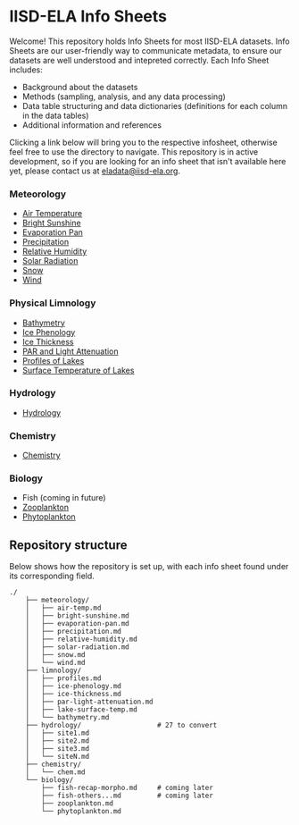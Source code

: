 # IISD-ELA Info Sheets

Welcome! This repository holds Info Sheets for most IISD-ELA datasets. Info Sheets are our user-friendly way to communicate metadata, to ensure our datasets are well understood and intepreted correctly. Each Info Sheet includes:
- Background about the datasets
- Methods (sampling, analysis, and any data processing)
- Data table structuring and data dictionaries (definitions for each column in the data tables)
- Additional information and references

Clicking a link below will bring you to the respective infosheet, otherwise feel free to use the directory to navigate. This repository is in active development, so if you are looking for an info sheet that isn't available here yet, please contact us at eladata@iisd-ela.org.

### Meteorology
- [Air Temperature](meteorology/air-temp.md)
- [Bright Sunshine](meteorology/bright-sunshine.md)
- [Evaporation Pan](meteorology/evaporation-pan.md)
- [Precipitation](meteorology/precipitation.md)
- [Relative Humidity](meteorology/relative-humidity.md)
- [Solar Radiation](meteorology/solar-radiation.md)
- [Snow](meteorology/snow.md)
- [Wind](meteorology/wind.md)

### Physical Limnology
- [Bathymetry](limnology/bathymetry.md)
- [Ice Phenology](limnology/ice-phenology.md)
- [Ice Thickness](limnology/ice-thickness.md)
- [PAR and Light Attenuation](limnology/par-light-attenuation.md)
- [Profiles of Lakes](limnology/profiles.md)
- [Surface Temperature of Lakes](limnology/lake-surface-temp.md)

### Hydrology
- [Hydrology](hydrology/.....md)

### Chemistry
- [Chemistry](chemistry/chemistry.md)

### Biology
<!-- - [Fish Recapture](biology/fish-recap.md)
- [Fish Telemetry](biology/fish-other.md) -->
- Fish (coming in future)
- [Zooplankton](biology/zooplankton.md)
- [Phytoplankton](biology/phytoplankton.md)


## Repository structure
Below shows how the repository is set up, with each info sheet found under its corresponding field.

```
./
    ├── meteorology/
    │   ├── air-temp.md
    │   ├── bright-sunshine.md
    │   ├── evaporation-pan.md
    │   ├── precipitation.md
    │   ├── relative-humidity.md
    │   ├── solar-radiation.md
    │   ├── snow.md
    │   └── wind.md
    ├── limnology/
    │   ├── profiles.md
    │   ├── ice-phenology.md
    │   ├── ice-thickness.md
    │   ├── par-light-attenuation.md
    │   ├── lake-surface-temp.md
    │   └── bathymetry.md
    ├── hydrology/                   # 27 to convert
    │   ├── site1.md
    │   ├── site2.md
    │   ├── site3.md
    │   └── siteN.md
    ├── chemistry/
    │   └── chem.md   
    └── biology/
        ├── fish-recap-morpho.md     # coming later
        ├── fish-others...md         # coming later
        ├── zooplankton.md         
        └── phytoplankton.md

```


